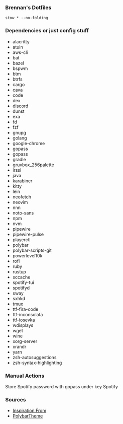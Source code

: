 ### Brennan's Dotfiles
```
stow * --no-folding
```

### Dependencies or just config stuff
* alacritty
* atuin
* aws-cli
* bat
* bazel
* bspwm
* btm
* btrfs
* cargo
* cava
* code
* dex
* discord
* dunst
* exa
* fd
* fzf
* gnupg
* golang
* google-chrome
* gopass
* gopass
* gradle
* gruvbox_256palette
* irssi
* java
* karabiner
* kitty
* lein
* neofetch
* neovim
* nnn
* noto-sans
* npm
* nvm
* pipewire
* pipewire-pulse
* playerctl
* polybar
* polybar-scripts-git
* powerlevel10k
* rofi
* ruby
* rustup
* sccache
* spotify-tui
* spotifyd
* sway
* sxhkd
* tmux
* ttf-fira-code
* ttf-inconsolata
* ttf-iosevka
* wdisplays
* wget
* wine
* xorg-server
* xrandr
* yarn
* zsh-autosuggestions
* zsh-syntax-highlighting

### Manual Actions
Store Spotify password with gopass under key Spotify

### Sources
* [Inspiration From](https://www.reddit.com/r/unixporn/comments/c0i8e1/i3gaps_neon_80s/)
* [PolybarTheme](https://awesomeopensource.com/project/adi1090x/polybar-themes)

